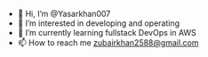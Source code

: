 - 👋 Hi, I’m @Yasarkhan007
- 👀 I’m interested in developing and operating
- 🌱 I’m currently learning fullstack DevOps in AWS
- 📫 How to reach me zubairkhan2588@gmail.com

<!---
Yasarkhan007/Yasarkhan007 is a ✨ special ✨ repository because its `README.md` (this file) appears on your GitHub profile.
You can click the Preview link to take a look at your changes.
--->
